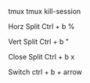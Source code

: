 tmux
tmux kill-session

Horz Split
Ctrl + b %

Vert Split
Ctrl + b "

Close Split
Ctrl + b x

Switch
ctrl + b + arrow
